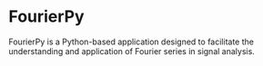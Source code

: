 # FourierPy
FourierPy is a Python-based application designed to facilitate the understanding and application of Fourier series in signal analysis.

